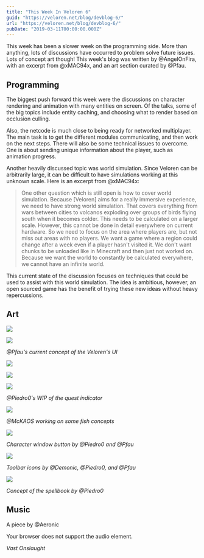 ```yaml
---
title: "This Week In Veloren 6"
guid: "https://veloren.net/blog/devblog-6/"
url: "https://veloren.net/blog/devblog-6/"
pubDate: "2019-03-11T00:00:00.000Z"
---
```


This week has been a slower week on the programming side. More than anything, lots of discussions have occurred to problem solve future issues. Lots of concept art though! This week's blog was written by @AngelOnFira, with an excerpt from @xMAC94x, and an art section curated by @Pfau.

## Programming

The biggest push forward this week were the discussions on character rendering and animation with many entities on screen. Of the talks, some of the big topics include entity caching, and choosing what to render based on occlusion culling.

Also, the netcode is much close to being ready for networked multiplayer. The main task is to get the different modules communicating, and then work on the next steps. There will also be some technical issues to overcome. One is about sending unique information about the player, such as animation progress.

Another heavily discussed topic was world simulation. Since Veloren can be arbitrarily large, it can be difficult to have simulations working at this unknown scale. Here is an excerpt from @xMAC94x:

> One other question which is still open is how to cover world simulation. Because \[Veloren\] aims for a really immersive experience, we need to have strong world simulation. That covers everything from wars between cities to volcanos exploding over groups of birds flying south when it becomes colder. This needs to be calculated on a larger scale. However, this cannot be done in detail everywhere on current hardware. So we need to focus on the area where players are, but not miss out areas with no players. We want a game where a region could change after a week even if a player hasn't visited it. We don't want chunks to be unloaded like in Minecraft and then just not worked on. Because we want the world to constantly be calculated everywhere, we cannot have an infinite world.

This current state of the discussion focuses on techniques that could be used to assist with this world simulation. The idea is ambitious, however, an open sourced game has the benefit of trying these new ideas without heavy repercussions.

## Art

![](https://s3.eu-central-2.wasabisys.com/veloren-blog/cdn/481112886308110339/554342570394648593/unknown.png)

![](https://s3.eu-central-2.wasabisys.com/veloren-blog/cdn/467073814208053248/554289191102709770/unknown.png)

_@Pfau's current concept of the Veloren's UI_

![](https://s3.eu-central-2.wasabisys.com/veloren-blog/cdn/449660795857403905/553614126358724619/unknown.png)

![](https://s3.eu-central-2.wasabisys.com/veloren-blog/cdn/449660795857403905/553620773034524688/Veloren_icon_quest.png)

![](https://s3.eu-central-2.wasabisys.com/veloren-blog/cdn/449660795857403905/553630059609718787/Veloren_icon_quest.png)

_@Piedro0's WIP of the quest indicator_

![](https://s3.eu-central-2.wasabisys.com/veloren-blog/cdn/449660795857403905/553263588723392533/SushiSchool2.png)

_@McKAOS working on some fish concepts_

![](https://s3.eu-central-2.wasabisys.com/veloren-blog/cdn/449660795857403905/553217836516900874/unknown.png)

_Character window button by @Piedro0 and @Pfau_

![](https://s3.eu-central-2.wasabisys.com/veloren-blog/cdn/541307708146581519/554614795488460811/mmap_icons.png)

_Toolbar icons by @Demonic, @Piedro0, and @Pfau_

![](https://s3.eu-central-2.wasabisys.com/veloren-blog/cdn/490620627242450955/554300377864994839/unknown.png)

_Concept of the spellbook by @Piedro0_

## Music

A piece by @Aeronic

Your browser does not support the audio element.

_Vast Onslaught_
